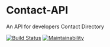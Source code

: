 # Contact-API


An API for developers Contact Directory


[![Build Status](https://travis-ci.org/makozi/Contact-API.svg?branch=develop)](https://travis-ci.org/makozi/Contact-API)
[![Maintainability](https://api.codeclimate.com/v1/badges/470a72818d7f1c6f0dbd/maintainability)](https://codeclimate.com/github/makozi/Contact-API/maintainability)
